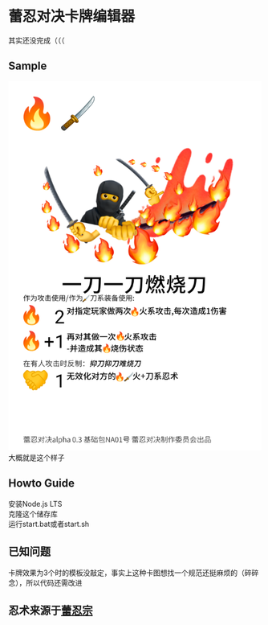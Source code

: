 # 蕾忍对决卡牌编辑器
其实还没完成（（（
## Sample 
   ![Sample](sample/NA01一刀一刀燃烧刀.png)
   大概就是这个样子
## Howto Guide
   安装Node.js LTS\
   克隆这个储存库\
   运行start.bat或者start.sh
## 已知问题
卡牌效果为3个时的模板没敲定，事实上这种卡图想找一个规范还挺麻烦的（碎碎念），所以代码还需改进
## 忍术来源于[蕾忍宗](https://www.wsfrs.com/)
